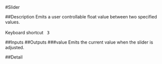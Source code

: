 #Slider

##Description
Emits a user controllable float value between two specified values.<br><br>Keyboard shortcut&nbsp;&nbsp;&nbsp;<kbd>3</kbd>

##Inputs
##Outputs
###value
Emits the current value when the slider is adjusted.

##Detail

